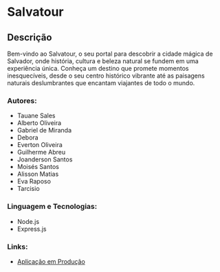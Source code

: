 # Salvatour

## Descrição

Bem-vindo ao Salvatour, o seu portal para descobrir a cidade mágica de Salvador, onde história, cultura e beleza natural se fundem em uma experiência única. Conheça um destino que promete momentos inesquecíveis, desde o seu centro histórico vibrante até as paisagens naturais deslumbrantes que encantam viajantes de todo o mundo.

### Autores:
- Tauane Sales 
- Alberto Oliveira
- Gabriel de Miranda
- Debora 
- Everton Oliveira
- Guilherme Abreu
- Joanderson Santos
- Moisés Santos
- Alisson Matias
- Eva Raposo
- Tarcisio

 ### Linguagem e Tecnologias:
- Node.js
- Express.js


### Links:
- [Aplicação em Produção](https://back.matc84.tauane.artadevs.tech/docs/)
